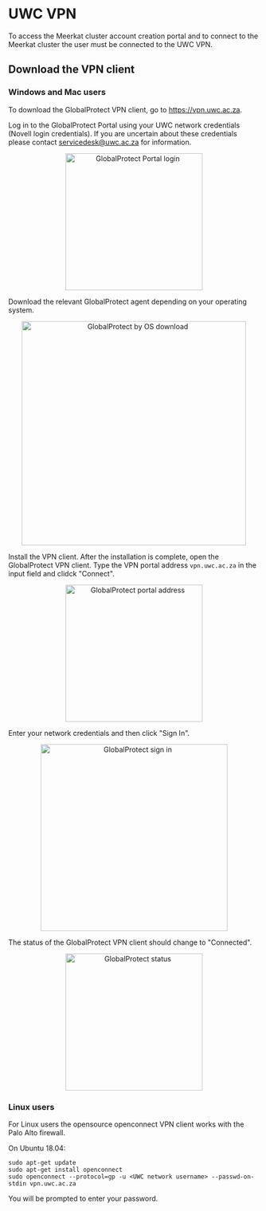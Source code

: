 # UWC VPN

To access the Meerkat cluster account creation portal and to connect to the Meerkat cluster the user must be connected to the UWC VPN.

## Download the VPN client

### Windows and Mac users

To download the GlobalProtect VPN client, go to https://vpn.uwc.ac.za.

Log in to the GlobalProtect Portal using your UWC network credentials (Novell login credentials). If you are uncertain about these credentials please contact servicedesk@uwc.ac.za for information.

<div style="text-align:center"><img src="http://docs.meerkat.uwc.ac.za/_media/vpn1.png" alt="GlobalProtect Portal login" width=275 /></div>

Download the relevant GlobalProtect agent depending on your operating system.

<div style="text-align:center"><img src="http://docs.meerkat.uwc.ac.za/_media/vpn2.png" alt="GlobalProtect by OS download" width=450 /></div>

Install the VPN client. After the installation is complete, open the GlobalProtect VPN client. Type the VPN portal address `vpn.uwc.ac.za` in the input field and clidck "Connect".

<div style="text-align:center"><img src="http://docs.meerkat.uwc.ac.za/_media/vpn3.png" alt="GlobalProtect portal address" width=275 /></div>

Enter your network credentials and then click "Sign In".

<div style="text-align:center"><img src="http://docs.meerkat.uwc.ac.za/_media/vpn4.png" alt="GlobalProtect sign in" width=375 /></div>

The status of the GlobalProtect VPN client should change to "Connected".

<div style="text-align:center"><img src="http://docs.meerkat.uwc.ac.za/_media/vpn5.png" alt="GlobalProtect status" width=275 /></div>

### Linux users

For Linux users the opensource openconnect VPN client works with the Palo Alto firewall.

On Ubuntu 18.04:

```
sudo apt-get update
sudo apt-get install openconnect
sudo openconnect --protocol=gp -u <UWC network username> --passwd-on-stdin vpn.uwc.ac.za
```

You will be prompted to enter your password.
